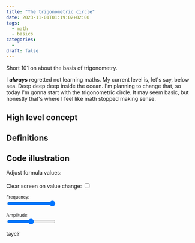 ```yaml
---
title: "The trigonometric circle"
date: 2023-11-01T01:19:02+02:00
tags:
  - math
  - basics
categories:
  -
draft: false
---
```


Short 101 on about the basis of trigonometry.
<!--more-->
I ***always*** regretted not learning maths. My current level is, let's say, below sea. Deep deep deep inside the ocean. I'm planning to change that, so today I'm gonna start with the trigonometric circle. It may seem basic, but honestly that's where I feel like math stopped making sense.

## High level concept

## Definitions

## Code illustration

<div id="p5-container">

  Adjust formula values:
  <br>
  <br>
  Clear screen on value change: <input type="checkbox" id="toggleClear">
<div class="slidecontainer">
 <small> Frequency:</small>
 <br>
  <input id="frequency_value" type="range" min="0.01" max="0.1" value="0.1" step="0.01">
  </div>

 <small> Amplitude:</small>
 <br>
  <input id="amplitude_value" type="range" min="1" max="100" value="50">
  </div>
  <script src="p5/p5.min.js"></script>
  <script src="p5/sketch.js"></script>
</div>

tayc?
